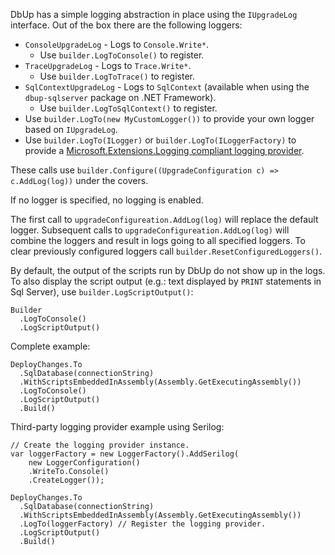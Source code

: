DbUp has a simple logging abstraction in place using the `IUpgradeLog` interface. Out of the box there are the following loggers:

* `ConsoleUpgradeLog` - Logs to `Console.Write*`.
    - Use `builder.LogToConsole()` to register.
* `TraceUpgradeLog` - Logs to `Trace.Write*`.
    - Use `builder.LogToTrace()` to register.
* `SqlContextUpgradeLog` - Logs to `SqlContext` (available when using the `dbup-sqlserver` package on .NET Framework).
    - Use `builder.LogToSqlContext()` to register.
* Use `builder.LogTo(new MyCustomLogger())` to provide your own logger based on `IUpgradeLog`.
* Use `builder.LogTo(ILogger)` or `builder.LogTo(ILoggerFactory)` to provide a [Microsoft.Extensions.Logging compliant logging provider](https://learn.microsoft.com/en-us/dotnet/core/extensions/logging-providers#third-party-logging-providers).

These calls use `builder.Configure((UpgradeConfiguration c) => c.AddLog(log))` under the covers.

If no logger is specified, no logging is enabled.

The first call to `upgradeConfigureation.AddLog(log)` will replace the default logger. Subsequent calls to `upgradeConfigureation.AddLog(log)` will combine the loggers and result in logs going to all specified loggers. To clear previously configured loggers call `builder.ResetConfiguredLoggers()`.

By default, the output of the scripts run by DbUp do not show up in the logs. To also display the script output (e.g.: text displayed by `PRINT` statements in Sql Server), use `builder.LogScriptOutput()`:

    Builder
      .LogToConsole()
      .LogScriptOutput()

Complete example:

    DeployChanges.To
      .SqlDatabase(connectionString)
      .WithScriptsEmbeddedInAssembly(Assembly.GetExecutingAssembly())
      .LogToConsole()
      .LogScriptOutput()
      .Build()

Third-party logging provider example using Serilog:

    // Create the logging provider instance.
    var loggerFactory = new LoggerFactory().AddSerilog(
        new LoggerConfiguration()
        .WriteTo.Console()
        .CreateLogger());

    DeployChanges.To
      .SqlDatabase(connectionString)
      .WithScriptsEmbeddedInAssembly(Assembly.GetExecutingAssembly())
      .LogTo(loggerFactory) // Register the logging provider.
      .LogScriptOutput()
      .Build()
